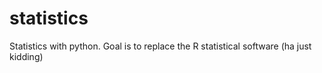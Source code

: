 # statistics
Statistics with python. Goal is to replace the R statistical software (ha just kidding)
